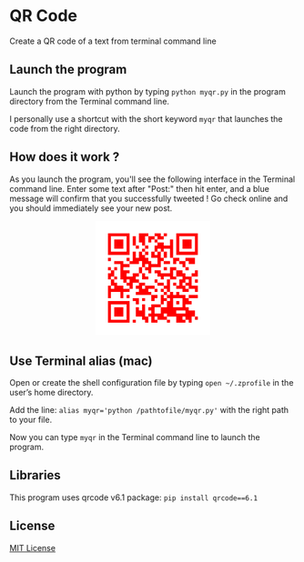 # QR Code
Create a QR code of a text from terminal command line

## Launch the program
Launch the program with python by typing `python myqr.py` in the program directory from the Terminal command line.

I personally use a shortcut with the short keyword `myqr` that launches the code from the right directory.

## How does it work ?
As you launch the program, you'll see the following interface in the Terminal command line. Enter some text after "Post:" then hit enter, and a blue message will confirm that you successfully tweeted ! Go check online and you should immediately see your new post.

<p align="center">
  <img src="img/myQR.png" width=40% height=40%>
</p>

## Use Terminal alias (mac)
Open or create the shell configuration file by typing `open ~/.zprofile` in the user’s home directory.

Add the line: `alias myqr='python /pathtofile/myqr.py'` with the right path to your file.

Now you can type `myqr` in the Terminal command line to launch the program.

## Libraries
This program uses qrcode v6.1 package: `pip install qrcode==6.1`

## License
[MIT License](LICENSE)
